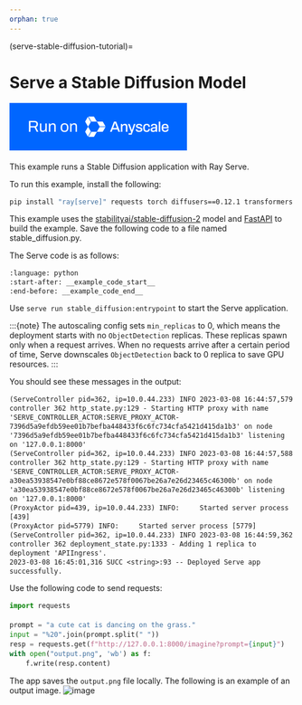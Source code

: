 ```yaml
---
orphan: true
---
```


(serve-stable-diffusion-tutorial)=

# Serve a Stable Diffusion Model

<a href="https://www.anyscale.com/ray-on-anyscale?utm_source=ray_docs&utm_medium=docs&utm_campaign=ray-serve-stable-diffusion-quickstart&redirectTo=/v2/template-preview/serve-stable-diffusion-v2">
    <img src="../../_static/img/run-on-anyscale.svg" alt="try-anyscale-quickstart-ray-serve-stable-diffusion-quickstart">
</a>
<br></br>
This example runs a Stable Diffusion application with Ray Serve.

To run this example, install the following:

```bash
pip install "ray[serve]" requests torch diffusers==0.12.1 transformers
```

This example uses the [stabilityai/stable-diffusion-2](https://huggingface.co/stabilityai/stable-diffusion-2) model and [FastAPI](https://fastapi.tiangolo.com/) to build the example. Save the following code to a file named stable_diffusion.py. 

The Serve code is as follows:
```{literalinclude} ../doc_code/stable_diffusion.py
:language: python
:start-after: __example_code_start__
:end-before: __example_code_end__
```

Use `serve run stable_diffusion:entrypoint` to start the Serve application.

:::{note}
The autoscaling config sets `min_replicas` to 0, which means the deployment starts with no `ObjectDetection` replicas. These replicas spawn only when a request arrives. When no requests arrive after a certain period of time, Serve downscales `ObjectDetection` back to 0 replica to save GPU resources.
:::

You should see these messages in the output:
```text
(ServeController pid=362, ip=10.0.44.233) INFO 2023-03-08 16:44:57,579 controller 362 http_state.py:129 - Starting HTTP proxy with name 'SERVE_CONTROLLER_ACTOR:SERVE_PROXY_ACTOR-7396d5a9efdb59ee01b7befba448433f6c6fc734cfa5421d415da1b3' on node '7396d5a9efdb59ee01b7befba448433f6c6fc734cfa5421d415da1b3' listening on '127.0.0.1:8000'
(ServeController pid=362, ip=10.0.44.233) INFO 2023-03-08 16:44:57,588 controller 362 http_state.py:129 - Starting HTTP proxy with name 'SERVE_CONTROLLER_ACTOR:SERVE_PROXY_ACTOR-a30ea53938547e0bf88ce8672e578f0067be26a7e26d23465c46300b' on node 'a30ea53938547e0bf88ce8672e578f0067be26a7e26d23465c46300b' listening on '127.0.0.1:8000'
(ProxyActor pid=439, ip=10.0.44.233) INFO:     Started server process [439]
(ProxyActor pid=5779) INFO:     Started server process [5779]
(ServeController pid=362, ip=10.0.44.233) INFO 2023-03-08 16:44:59,362 controller 362 deployment_state.py:1333 - Adding 1 replica to deployment 'APIIngress'.
2023-03-08 16:45:01,316 SUCC <string>:93 -- Deployed Serve app successfully.
```

Use the following code to send requests:
```python
import requests

prompt = "a cute cat is dancing on the grass."
input = "%20".join(prompt.split(" "))
resp = requests.get(f"http://127.0.0.1:8000/imagine?prompt={input}")
with open("output.png", 'wb') as f:
    f.write(resp.content)
```
The app saves the `output.png` file locally. The following is an example of an output image.
![image](https://raw.githubusercontent.com/ray-project/images/master/docs/serve/stable_diffusion_output.png)
